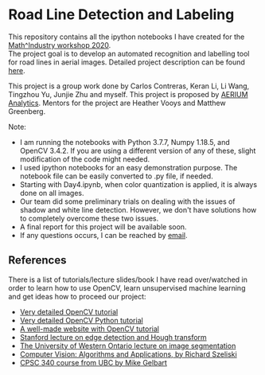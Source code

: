 # Road Line Detection and Labeling 

This repository contains all the ipython notebooks I have created for 
the [Math^Industry workshop 2020](https://mathtopowerindustry.ca/).  
The project goal is to develop an automated recognition
and labelling tool for road lines in aerial images. Detailed project description can be 
found [here](https://mathtopowerindustry.ca/project/aerium-analytics/).

This project is a group work done by Carlos Contreras, Keran Li, Li Wang, Tingzhou Yu,
Junjie Zhu and myself. 
This project is proposed by [AERIUM Analytics](https://www.aeriumanalytics.com/). 
Mentors for the project are Heather Vooys and Matthew Greenberg. 


Note: 
* I am running the notebooks with Python 3.7.7, Numpy 1.18.5, and OpenCV 3.4.2. 
If you are using a different version of any of these, slight modification of the code might needed. 
* I used ipython notebooks for an easy demonstration purpose. 
The notebook file can be easily converted to .py file, if needed. 
* Starting with Day4.ipynb, when color quantization is applied, it is always done on all images.
* Our team did some preliminary trials on dealing with the issues of shadow and white line detection. 
However, we don't have solutions how to completely overcome these two issues.
* A final report for this project will be available soon.
* If any questions occurs, I can be reached by [email](mailto:ysui@sfu.ca).



## References 
There is a list of tutorials/lecture slides/book I have read over/watched in order to 
learn how to use OpenCV, learn unsupervised machine learning and get ideas how to proceed our project:
* [Very detailed OpenCV tutorial](https://docs.opencv.org/3.4.2/d6/d00/tutorial_py_root.html)
* [Very detailed OpenCV Python tutorial](https://opencv-python-tutroals.readthedocs.io/en/latest/py_tutorials/py_tutorials.html)
* [A well-made website with OpenCV tutorial](https://pysource.com/2018/01/20/loading-images-opencv-3-4-with-python-3-tutorial-1/)
* [Stanford lecture on edge detection and Hough transform](http://vision.stanford.edu/teaching/cs231a_autumn1112/lecture/lecture4_edges_lines_cs231a_marked.pdf)
* [The University of Western Ontario lecture on image segmentation](https://www.csd.uwo.ca/Courses/CS4487a/Lectures/lec04_basic_segm.pdf)
* [Computer Vision: Algorithms and Applications, by Richard Szeliski](http://szeliski.org/Book/)
* [CPSC 340 course from UBC by Mike Gelbart](https://www.youtube.com/playlist?list=PLWmXHcz_53Q02ZLeAxigki1JZFfCO6M-b)

